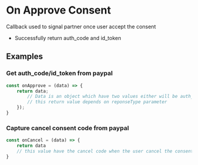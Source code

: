 # On Approve Consent

Callback used to signal partner once user accept the consent

- Successfully return auth_code and id_token

## Examples

### Get auth_code/id_token from paypal

```javascript
const onApprove = (data) => {
    return data; 
        // Data is an object which have two values either will be auth_code or id_token
        // this return value depends on reponseType parameter 
    });
}
```

### Capture cancel consent code from paypal

```javascript
const onCancel = (data) => {
    return data
    // this value have the cancel code when the user cancel the consent.
}
```